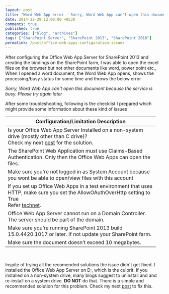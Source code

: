 ```yaml
---
layout: post
title: "Word Web App error - Sorry, Word Web App can't open this document because the service is busy. Please try again later"
date: 2014-12-29 12:00:00 +0530
comments: true
published: true
categories: ["blog", "archives"]
tags: ["SharePoint Server", "SharePoint 2013", "SharePoint 2016"]
permalink: /post/office-web-apps-configuration-issues
---
```

<!-- more -->

<p>After configuring the Office Web App Server for SharePoint 2013 and creating the bindings on the SharePoint farm, I was able to open the excel files on the browser but not other documents like word, power point etc., When I opened a word document, the Word Web App opens, shows the processing/busy status for some time and throws the below error</p>
<p><em> Sorry, Word Web App can't open this document because the service is busy. Please try again later </em></p>
<p>After some troubleshooting, following is the checklist I prepared which might provide some information about these kind of issues</p>
<table class="spd-table" style="width: 95%;">
<thead>
<tr>
<th>Configuration/Limitation Description</th>
</tr>
</thead>
<tbody>
<tr>
<td>Is your Office Web App Server Installed on a non-system drive (mostly other than C drive)? <br /> Check my next <a title="Word Web App Error" href="http://spdeveloper.co.in/sharepoint2013/office-web-server-word-web-app-error.aspx">post</a> for the solution.</td>
</tr>
<tr>
<td>The SharePoint Web Application must use Claims-Based Authentication. Only then the Office Web Apps can open the files.</td>
</tr>
<tr>
<td>Make sure you're not logged in as System Account because you wont be able to open/view files with this account</td>
</tr>
<tr>
<td>If you set up Office Web Apps in a test environment that uses HTTP, make sure you set the AllowOAuthOverHttp setting to True<br /> Refer <a href="http://technet.microsoft.com/en-us/library/ff431687(v=office.15).aspx#oauth">technet</a>.</td>
</tr>
<tr>
<td>Office Web App Server cannot run on a Domain Controller. The server should be part of the domain.</td>
</tr>
<tr>
<td>Make sure you&rsquo;re running SharePoint 2013 build 15.0.4420.1017 or later. If not update your SharePoint farm.</td>
</tr>
<tr>
<td>Make sure the document doesn&rsquo;t exceed 10 megabytes.</td>
</tr>
</tbody>
</table>
<p>&nbsp;</p>
<p>Inspite of trying all the recomended solutions the issue didn't get fixed. I installed the Office Web App Server on D:, which is the culprit. If you installed on a non-system drive, many blogs suggest to uninstall and and re-install on a system drive. <strong>DO NOT</strong> do that. There is a simple and recommended solution for this problem. Check my next <a title="Word Web App Error" href="http://spdeveloper.co.in/sharepoint2013/office-web-server-word-web-app-error.aspx">post</a> to fix this.</p>
